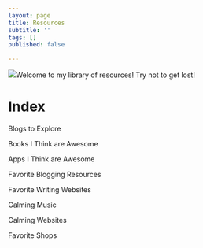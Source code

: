 ```yaml
---
layout: page
title: Resources
subtitle: ''
tags: []
published: false

---
```

![](https://64.media.tumblr.com/tumblr_mbecieQUOU1roozkr.gif)Welcome to my library of resources! Try not to get lost! 

# Index

Blogs to Explore

Books I Think are Awesome

Apps I Think are Awesome

Favorite Blogging Resources

Favorite Writing Websites

Calming Music

Calming Websites

Favorite Shops